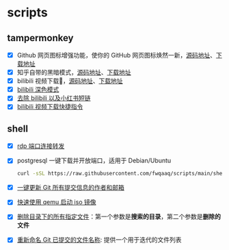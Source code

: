 # scripts

## tampermonkey

- [x] Github 网页图标增强功能，使你的 GitHub 网页图标焕然一新，[源码地址](./tampermonkey/github_web_icon_theme.js)、[下载地址](https://greasyfork.org/zh-CN/scripts/471272-github-网页图标主题)
- [x] 知乎自带的黑暗模式，[源码地址](./tampermonkey/zhihu_dark_mode.js)、[下载地址](https://greasyfork.org/zh-CN/scripts/481002-知乎黑暗模式)
- [x] bilibili 视频下载🐔，[源码地址](./tampermonkey/bilibili_downloader.js)、[下载地址](https://greasyfork.org/zh-CN/scripts/481459-bilibili-%E8%A7%86%E9%A2%91%E4%B8%8B%E8%BD%BD)
- [x] [bilibili 深色模式](./tampermonkey/bilibili_dark_mode.css)
- [x] [去除 bilibili 以及小红书短链](./tampermonkey/clear_bilibili_short_link.js)
- [x] [bilibili 视频下载快捷指令](./cloudflare/bshortcut/README.md)

## shell

- [x] [rdp 端口连接转发](./shell/rdp_forward.sh)
- [x] postgresql 一键下载并开放端口，适用于 Debian/Ubuntu

  ```bash
  curl -sSL https://raw.githubusercontent.com/fwqaaq/scripts/main/shell/postgresql.sh | sudo bash
  ```

- [x] [一键更新 Git 所有提交信息的作者和邮箱](./shell/update_git_info.sh)
- [x] [快速使用 qemu 启动 iso 镜像](./shell/qemu_start.sh)
- [x] [删除目录下的所有指定文件](./shell/del_folder.sh)：第一个参数是**搜索的目录**，第二个参数是**删除的文件**
- [x] [重新命名 Git 已提交的文件名称](./shell/rename_file.sh): 提供一个用于迭代的文件列表

